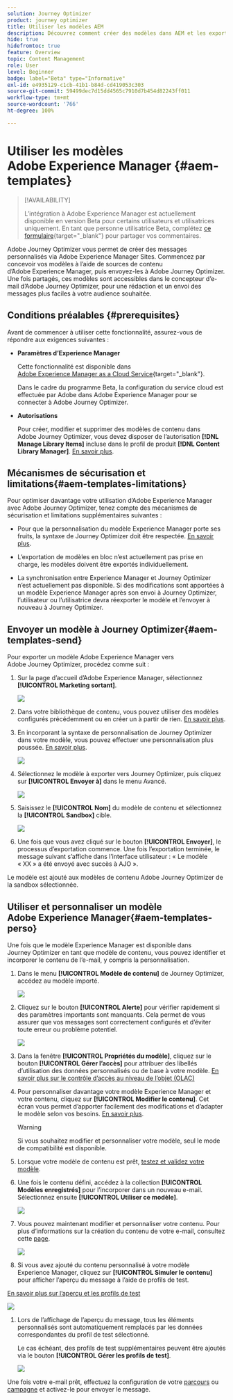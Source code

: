 ```yaml
---
solution: Journey Optimizer
product: journey optimizer
title: Utiliser les modèles AEM
description: Découvrez comment créer des modèles dans AEM et les exporter dans Journey Optimizer.
hide: true
hidefromtoc: true
feature: Overview
topic: Content Management
role: User
level: Beginner
badge: label="Beta" type="Informative"
exl-id: e4935129-c1cb-41b1-b84d-cd419053c303
source-git-commit: 59499dec7d15dd4565c7910d7b454d82243ff011
workflow-type: tm+mt
source-wordcount: '766'
ht-degree: 100%

---
```


# Utiliser les modèles Adobe Experience Manager {#aem-templates}

>[!AVAILABILITY]
>
>L’intégration à Adobe Experience Manager est actuellement disponible en version Beta pour certains utilisateurs et utilisatrices uniquement.
> En tant que personne utilisatrice Beta, complétez [ce formulaire](https://forms.office.com/pages/responsepage.aspx?id=Wht7-jR7h0OUrtLBeN7O4Wf0cbVTQ3tCpW_unE-w8-JUN1FaNlAzNkhPSUdaSkJXVFRCNTRJNVRFSy4u){target="_blank"} pour partager vos commentaires.

Adobe Journey Optimizer vous permet de créer des messages personnalisés via Adobe Experience Manager Sites. Commencez par concevoir vos modèles à l’aide de sources de contenu d’Adobe Experience Manager, puis envoyez-les à Adobe Journey Optimizer. Une fois partagés, ces modèles sont accessibles dans le concepteur d’e-mail d’Adobe Journey Optimizer, pour une rédaction et un envoi des messages plus faciles à votre audience souhaitée.

## Conditions préalables {#prerequisites}

Avant de commencer à utiliser cette fonctionnalité, assurez-vous de répondre aux exigences suivantes :

* **Paramètres d’Experience Manager**

  Cette fonctionnalité est disponible dans [Adobe Experience Manager as a Cloud Service](https://experienceleague.adobe.com/docs/experience-manager-cloud-service/content/overview/introduction.html?lang=fr){target="_blank"}.

  Dans le cadre du programme Beta, la configuration du service cloud est effectuée par Adobe dans Adobe Experience Manager pour se connecter à Adobe Journey Optimizer.

* **Autorisations**

  Pour créer, modifier et supprimer des modèles de contenu dans Adobe Journey Optimizer, vous devez disposer de l’autorisation **[!DNL Manage Library Items]** incluse dans le profil de produit **[!DNL Content Library Manager]**. [En savoir plus](../administration/ootb-product-profiles.md#content-library-manager).

## Mécanismes de sécurisation et limitations{#aem-templates-limitations}

Pour optimiser davantage votre utilisation d’Adobe Experience Manager avec Adobe Journey Optimizer, tenez compte des mécanismes de sécurisation et limitations supplémentaires suivantes :

* Pour que la personnalisation du modèle Experience Manager porte ses fruits, la syntaxe de Journey Optimizer doit être respectée. [En savoir plus](../personalization/personalization-syntax.md).

* L’exportation de modèles en bloc n’est actuellement pas prise en charge, les modèles doivent être exportés individuellement.

* La synchronisation entre Experience Manager et Journey Optimizer n’est actuellement pas disponible. Si des modifications sont apportées à un modèle Experience Manager après son envoi à Journey Optimizer, l’utilisateur ou l’utilisatrice devra réexporter le modèle et l’envoyer à nouveau à Journey Optimizer.

## Envoyer un modèle à Journey Optimizer{#aem-templates-send}

Pour exporter un modèle Adobe Experience Manager vers Adobe Journey Optimizer, procédez comme suit :

1. Sur la page d’accueil d’Adobe Experience Manager, sélectionnez **[!UICONTROL Marketing sortant]**.

   ![](assets/aem-outbound-menu.png)

1. Dans votre bibliothèque de contenu, vous pouvez utiliser des modèles configurés précédemment ou en créer un à partir de rien. [En savoir plus](https://experienceleague.adobe.com/docs/experience-manager-65/authoring/authoring/managing-pages.html?lang=fr#creating-a-new-page).

1. En incorporant la syntaxe de personnalisation de Journey Optimizer dans votre modèle, vous pouvez effectuer une personnalisation plus poussée. [En savoir plus](../personalization/personalization-syntax.md).

   ![](assets/aem_ajo_4.png)

1. Sélectionnez le modèle à exporter vers Journey Optimizer, puis cliquez sur **[!UICONTROL Envoyer à]** dans le menu Avancé.

   ![](assets/aem-advanced-menu.png)

1. Saisissez le **[!UICONTROL Nom]** du modèle de contenu et sélectionnez la **[!UICONTROL Sandbox]** cible.

   ![](assets/aem-send-template-settings.png)

1. Une fois que vous avez cliqué sur le bouton **[!UICONTROL Envoyer]**, le processus d’exportation commence. Une fois l’exportation terminée, le message suivant s’affiche dans l’interface utilisateur : « Le modèle « XX » a été envoyé avec succès à AJO ».

Le modèle est ajouté aux modèles de contenu Adobe Journey Optimizer de la sandbox sélectionnée.

## Utiliser et personnaliser un modèle Adobe Experience Manager{#aem-templates-perso}

Une fois que le modèle Experience Manager est disponible dans Journey Optimizer en tant que modèle de contenu, vous pouvez identifier et incorporer le contenu de l’e-mail, y compris la personnalisation.

1. Dans le menu **[!UICONTROL Modèle de contenu]** de Journey Optimizer, accédez au modèle importé.

   ![](assets/aem_ajo_1.png)

1. Cliquez sur le bouton **[!UICONTROL Alerte]** pour vérifier rapidement si des paramètres importants sont manquants. Cela permet de vous assurer que vos messages sont correctement configurés et d’éviter toute erreur ou problème potentiel.

   ![](assets/aem_ajo_2.png)

1. Dans la fenêtre **[!UICONTROL Propriétés du modèle]**, cliquez sur le bouton **[!UICONTROL Gérer l’accès]** pour attribuer des libellés d’utilisation des données personnalisés ou de base à votre modèle. [En savoir plus sur le contrôle d’accès au niveau de l’objet (OLAC)](../administration/object-based-access.md)

1. Pour personnaliser davantage votre modèle Experience Manager et votre contenu, cliquez sur **[!UICONTROL Modifier le contenu]**. Cet écran vous permet d’apporter facilement des modifications et d’adapter le modèle selon vos besoins. [En savoir plus](get-started-email-design.md).

   >[!WARNING]
   >
   > Si vous souhaitez modifier et personnaliser votre modèle, seul le mode de compatibilité est disponible.

1. Lorsque votre modèle de contenu est prêt, [testez et validez votre modèle](content-templates.md#test-template).

1. Une fois le contenu défini, accédez à la collection **[!UICONTROL Modèles enregistrés]** pour l’incorporer dans un nouveau e-mail. Sélectionnez ensuite **[!UICONTROL Utiliser ce modèle]**.

   ![](assets/aem_ajo_3.png)

1. Vous pouvez maintenant modifier et personnaliser votre contenu. Pour plus d’informations sur la création du contenu de votre e-mail, consultez cette [page](content-from-scratch.md).

   ![](assets/aem_ajo_5.png)

1. Si vous avez ajouté du contenu personnalisé à votre modèle Experience Manager, cliquez sur **[!UICONTROL Simuler le contenu]** pour afficher l’aperçu du message à l’aide de profils de test.

[En savoir plus sur l’aperçu et les profils de test](../email/preview.md)

   ![](assets/aem_ajo_6.png)

1. Lors de l’affichage de l’aperçu du message, tous les éléments personnalisés sont automatiquement remplacés par les données correspondantes du profil de test sélectionné.

   Le cas échéant, des profils de test supplémentaires peuvent être ajoutés via le bouton **[!UICONTROL Gérer les profils de test]**.

   ![](assets/aem_ajo_7.png)

Une fois votre e-mail prêt, effectuez la configuration de votre [parcours](../building-journeys/journey-gs.md) ou [campagne](../campaigns/create-campaign.md) et activez-le pour envoyer le message.

